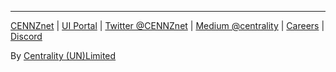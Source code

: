 ---

[CENNZnet](http://cennz.net/) |
[UI Portal](https://cennznet.io) |
[Twitter @CENNZnet](https://twitter.com/CENNZnet) |
[Medium @centrality](https://medium.com/centrality) |
[Careers](https://centrality.ai/careers/) | [Discord](https://discord.gg/AnB3tRtkJ4)

By [Centrality (UN)Limited](https://centrality.ai/)